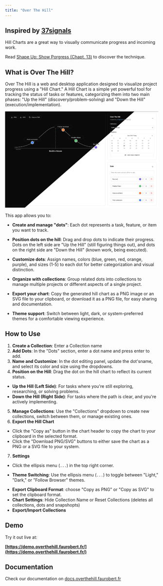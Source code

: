 ```yaml
---
title: "Over The Hill"
---
```


## Inspired by [37signals](https://37signals.com/) 

Hill Charts are a great way to visually communicate progress and incoming work.

Read [Shape Up: Show Porgress (Chapt. 13)](https://basecamp.com/shapeup/3.4-chapter-13) to discover the technique.

## What is Over The Hill?

Over The Hill is a web and desktop application designed to visualize project progress using a "Hill Chart." A Hill Chart is a simple yet powerful tool for tracking the status of tasks or features, categorizing them into two main phases: "Up the Hill" (discovery/problem-solving) and "Down the Hill" (execution/implementation).

 ![](images/image_readme.png)
  

This app allows you to:

  

* **Create and manage "dots"**: Each dot represents a task, feature, or item you want to track.

* **Position dots on the hill**: Drag and drop dots to indicate their progress. Dots on the left side are "Up the Hill" (still figuring things out), and dots on the right side are "Down the Hill" (known work, being executed).

* **Customize dots**: Assign names, colors (blue, green, red, orange, purple), and sizes (1-5) to each dot for better categorization and visual distinction.

* **Organize with collections**: Group related dots into collections to manage multiple projects or different aspects of a single project.

* **Export your chart**: Copy the generated hill chart as a PNG image or an SVG file to your clipboard, or download it as a PNG file, for easy sharing and documentation.

* **Theme support**: Switch between light, dark, or system-preferred themes for a comfortable viewing experience.

  

## How to Use

  

1. **Create a Collection**: Enter a Collection name
2. **Add Dots**: In the "Dots" section, enter a dot name and press enter to add.
3. **Name and Customize**: In the dot editing panel, update the dot'sname, and select its color and size using the dropdowns.
4. **Position on the Hill**: Drag the dot on the hill chart to reflect its current status.
- **Up the Hill (Left Side)**: For tasks where you're still exploring, researching, or solving problems.
- **Down the Hill (Right Side)**: For tasks where the path is clear, and you're actively implementing.

5. **Manage Collections**: Use the "Collections" dropdown to create new collections, switch between them, or manage existing ones.
6. **Export the Hill Chart**
* Click the "Copy as" button in the chart header to copy the chart to your clipboard in the selected format.
* Click the "Download PNG/SVG" buttons to either save the chart as a PNG or a SVG file to your system.
7. **Settings**
* Click the ellipsis menu (`...`) in the top right corner.
- **Theme Switching**: Use the ellipsis menu (`...`) to toggle between "Light," "Dark," or "Follow Browser" themes.
* **Export Clipboard Format**: choose "Copy as PNG" or "Copy as SVG" to set the clipboard format.
* **Chart Settings**: Hide Collection Name or Reset Collections (deletes all collections, dots and snapshopts)
* **Export/Import Collections**

## Demo

  

Try it out live at:

  

**[https://demo.overthehill.faurobert.fr/](https://demo.overthehill.faurobert.fr/)**

  

## Documentation

  

Check our documentation on [docs.overthehill.faurobert.fr](https://docs.overthehill.faurobert.fr)